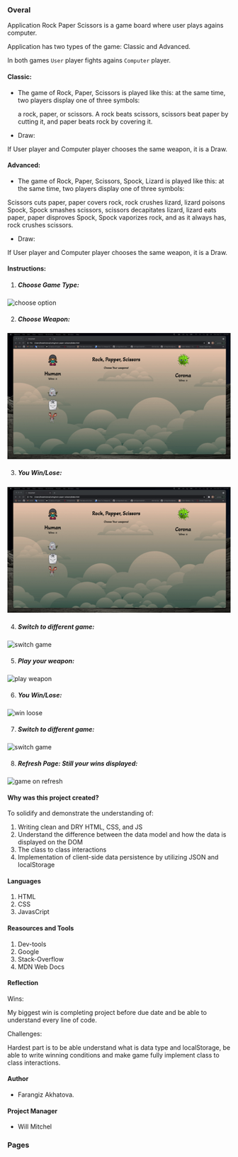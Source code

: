 ### Overal

Application Rock Paper Scissors is a game board where user plays agains computer.

Application has two types of the game: Classic and Advanced.

In both games `User` player fights agains `Computer` player.

#### Classic:

- The game of Rock, Paper, Scissors is played like this: at the same time, two players display one of three symbols:

   a rock, paper, or scissors. A rock beats scissors, scissors beat paper by cutting it, and paper beats rock by covering it.

- Draw:

 If User player and Computer player chooses the same weapon, it is a Draw.

#### Advanced:

- The game of Rock, Paper, Scissors, Spock, Lizard is played like this: at the same time, two players display one of three symbols:

 Scissors cuts paper, paper covers rock, rock crushes lizard, lizard poisons Spock, Spock smashes scissors, scissors decapitates lizard, lizard eats paper, paper disproves Spock, Spock vaporizes rock, and as it always has, rock crushes scissors.

- Draw:

 If User player and Computer player chooses the same weapon, it is a Draw.

#### Instructions:

1. ##### Choose Game Type:

![choose option](README-IMAGES/recording-1.gif)

2. #####  Choose Weapon:

![choose weapon](README-IMAGES/recording-2.gif)

3. ##### You Win/Lose:

![win loose](README-IMAGES/recording-2.gif)

4. ##### Switch to different game:

![switch game](README-IMAGES/recording-3.gif)

5. ##### Play your weapon:

![play weapon](README-IMAGES/recording-4.gif)

6. ##### You Win/Lose:

![win loose](README-IMAGES/recording-4.gif)

7. ##### Switch to different game:

![switch game ](README-IMAGES/recording-5.gif)

8. ##### Refresh Page: Still your wins displayed:

![game on refresh](README-IMAGES/recording-6.gif)


#### Why was this project created?
To solidify and demonstrate the understanding of:
1. Writing clean and DRY HTML, CSS, and JS
2. Understand the difference between the data model and how the data is displayed on the DOM
3. The class to class interactions
4. Implementation of client-side data persistence by utilizing JSON and localStorage

#### Languages

1. HTML
2. CSS
3. JavasCript

#### Reasources and Tools

1. Dev-tools
2. Google
3. Stack-Overflow
4. MDN Web Docs

#### Reflection

Wins:

My biggest win is completing project before due date and be able to understand every line of code.

Challenges:

Hardest part is to be able understand what is data type and localStorage, be able to write winning conditions and make game fully implement class to class interactions.

#### Author
* Farangiz Akhatova.


#### Project Manager
* Will Mitchel

### Pages
